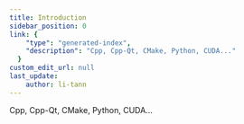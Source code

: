 ```yaml
---
title: Introduction
sidebar_position: 0
link: {
    "type": "generated-index",
    "description": "Cpp, Cpp-Qt, CMake, Python, CUDA..."
  } 
custom_edit_url: null
last_update:
    author: li-tann
---
```


Cpp, Cpp-Qt, CMake, Python, CUDA...
